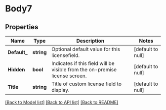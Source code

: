 # Body7

## Properties
Name | Type | Description | Notes
------------ | ------------- | ------------- | -------------
**Default_** | **string** | Optional default value for this licensefield. | [default to null]
**Hidden** | **bool** | Indicates if this field will be visible from the on-premise license screen. | [default to null]
**Title** | **string** | Title of custom license field to display. | [default to null]

[[Back to Model list]](../README.md#documentation-for-models) [[Back to API list]](../README.md#documentation-for-api-endpoints) [[Back to README]](../README.md)



